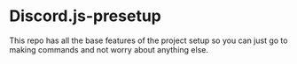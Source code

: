 # Discord.js-presetup
This repo has all the base features of the project setup so you can just go to making commands and not worry about anything else.
